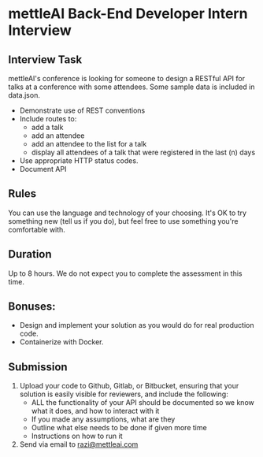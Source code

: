# mettleAI Back-End Developer Intern Interview

## Interview Task
 
mettleAI's conference is looking for someone to design a RESTful API for talks at a conference with some attendees. Some sample data is included in data.json.
 
- Demonstrate use of REST conventions 
- Include routes to: 
    - add a talk 
    - add an attendee 
    - add an attendee to the list for a talk 
    - display all attendees of a talk that were registered in the last (n) days 
- Use appropriate HTTP status codes. 
- Document API 
 
## Rules
 
You can use the language and technology of your choosing. It's OK to try something new (tell us if you do), but feel free to use something you're comfortable with. 
 
## Duration
 
Up to 8 hours. We do not expect you to complete the assessment in this time.
 
## Bonuses:
 
- Design and implement your solution as you would do for real production code.
- Containerize with Docker.
 
## Submission
 
1. Upload your code to Github, Gitlab, or Bitbucket, ensuring that your solution is easily visible for reviewers, and include the following:
   - ALL the functionality of your API should be documented so we know what it does, and how to interact with it
   - If you made any assumptions, what are they
   - Outline what else needs to be done if given more time
   - Instructions on how to run it
2. Send via email to razi@mettleai.com

